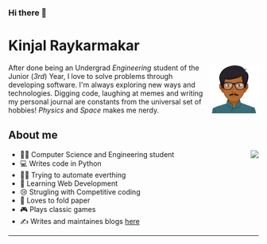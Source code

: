 ### Hi there 👋

# Kinjal Raykarmakar
<img align="right" height=100 src="https://github.com/Kinjalrk2k/Kinjalrk2k/blob/master/avatar.png">

After done being an Undergrad *Engineering* student of the Junior (*3rd*) Year, I love to solve problems through developing software. I'm always exploring new ways and technologies. Digging code, laughing at memes and writing my personal journal are constants from the universal set of hobbies! *Physics* and *Space* makes me nerdy. 

## About me
<!-- <img align="right" src="https://github-readme-stats.vercel.app/api?username=kinjalrk2k&show_icons=true"> -->
<img align="right" src="https://github-readme-stats.vercel.app/api?username=kinjalrk2k&show_icons=true&title_color=fff&icon_color=79ff97&text_color=9f9f9f&bg_color=151515">

* :man_student: Computer Science and Engineering student
* :computer: Writes code in Python 
* :man_in_motorized_wheelchair: Trying to automate everthing
* :open_book: Learning Web Development
* :cry: Strugling with Competitive coding 
* :page_with_curl: Loves to fold paper
* :video_game: Plays classic games
* :writing_hand: Writes and maintaines blogs [here](https://blog.spieosauemk.team/)

<hr>



<!-- ![KInjal's github stats](https://github-readme-stats.vercel.app/api?username=kinjalrk2k&show_icons=true) -->

<!--
**Kinjalrk2k/Kinjalrk2k** is a ✨ _special_ ✨ repository because its `README.md` (this file) appears on your GitHub profile.

Here are some ideas to get you started:

- 🔭 I’m currently working on ...
- 🌱 I’m currently learning ...
- 👯 I’m looking to collaborate on ...
- 🤔 I’m looking for help with ...
- 💬 Ask me about ...
- 📫 How to reach me: ...
- 😄 Pronouns: ...
- ⚡ Fun fact: ...
-->
